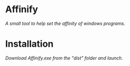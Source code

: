 # Affinify
*A small tool to help set the affinity of windows programs.*

# Installation #
*Download Affinify.exe from the "dist" folder and launch.*
